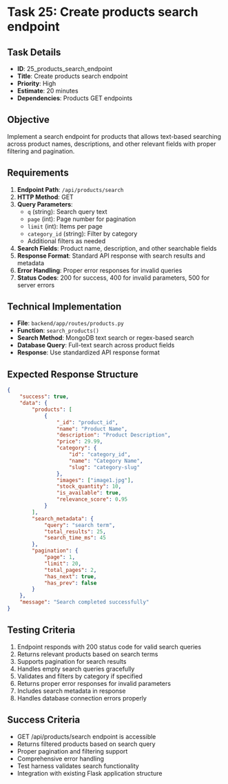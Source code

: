 # Task 25: Create products search endpoint

## Task Details
- **ID**: 25_products_search_endpoint
- **Title**: Create products search endpoint
- **Priority**: High
- **Estimate**: 20 minutes
- **Dependencies**: Products GET endpoints

## Objective
Implement a search endpoint for products that allows text-based searching across product names, descriptions, and other relevant fields with proper filtering and pagination.

## Requirements
1. **Endpoint Path**: `/api/products/search`
2. **HTTP Method**: GET
3. **Query Parameters**: 
   - `q` (string): Search query text
   - `page` (int): Page number for pagination
   - `limit` (int): Items per page
   - `category_id` (string): Filter by category
   - Additional filters as needed
4. **Search Fields**: Product name, description, and other searchable fields
5. **Response Format**: Standard API response with search results and metadata
6. **Error Handling**: Proper error responses for invalid queries
7. **Status Codes**: 200 for success, 400 for invalid parameters, 500 for server errors

## Technical Implementation
- **File**: `backend/app/routes/products.py`
- **Function**: `search_products()`
- **Search Method**: MongoDB text search or regex-based search
- **Database Query**: Full-text search across product fields
- **Response**: Use standardized API response format

## Expected Response Structure
```json
{
    "success": true,
    "data": {
        "products": [
            {
                "_id": "product_id",
                "name": "Product Name",
                "description": "Product Description",
                "price": 29.99,
                "category": {
                    "id": "category_id",
                    "name": "Category Name",
                    "slug": "category-slug"
                },
                "images": ["image1.jpg"],
                "stock_quantity": 10,
                "is_available": true,
                "relevance_score": 0.95
            }
        ],
        "search_metadata": {
            "query": "search term",
            "total_results": 25,
            "search_time_ms": 45
        },
        "pagination": {
            "page": 1,
            "limit": 20,
            "total_pages": 2,
            "has_next": true,
            "has_prev": false
        }
    },
    "message": "Search completed successfully"
}
```

## Testing Criteria
1. Endpoint responds with 200 status code for valid search queries
2. Returns relevant products based on search terms
3. Supports pagination for search results
4. Handles empty search queries gracefully
5. Validates and filters by category if specified
6. Returns proper error responses for invalid parameters
7. Includes search metadata in response
8. Handles database connection errors properly

## Success Criteria
- GET /api/products/search endpoint is accessible
- Returns filtered products based on search query
- Proper pagination and filtering support
- Comprehensive error handling
- Test harness validates search functionality
- Integration with existing Flask application structure